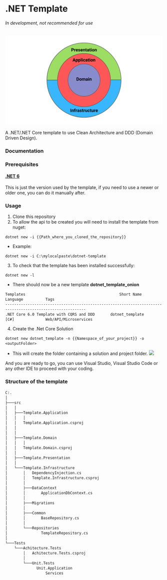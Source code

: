 # .NET Template 
###### In development, not recommended for use

<p align="center">
  <img src="images/clean_architecture.png" alt="dotnet-template-clean_architecture logo" width="700"/>
</p>

A .NET/.NET Core template to use Clean Architecture and DDD (Domain Driven Design).

### Documentation

<!-- You can find information about this template in:

- [Main Architecture](docs/ARCHITECTURE.md)
- [Hexagonal Architecture](docs/HEXAGONAL.md)
- [DDD](docs/DDD.md)
- [CQRS AND ES](docs/CQRS-ES.md)
- [SOLID](docs/SOLID.md) -->

### Prerequisites

#### [.NET 6](https://dotnet.microsoft.com/download/dotnet/6.0)

This is just the version used by the template, if you need to use a newer or older one, you can do it manually after.

### Usage

1. Clone this repository
2. To allow the api to be created you will need to install the template from nuget:

```
dotnet new -i {{Path_where_you_cloned_the_repository}}
```

- Example:

```
dotnet new -i C:\mylocalpaste\dotnet-template
```

3. To check that the template has been installed successfully:

```
dotnet new -l
```

- There should now be a new template **dotnet_template_onion**

```
Templates                                          Short Name                 Language          Tags
----------------------------------------------------------------------------------------------------------
.NET Core 6.0 Template with CQRS and DDD       dotnet_template      [C#]              Web/API/Microservices
```

4. Create the .Net Core Solution

```
dotnet new dotnet_template -n {{Namespace_of_your_project}} -o <outputFolder>
```

- This will create the folder containing a solution and project folder.
  ![](images/installation.jpg)

And you are ready to go, you can use Visual Studio, Visual Studio Code or any other IDE to proceed with your coding.

### Structure of the template

```
C:.
│
├───src
│   │
│   ├───Template.Application
│   │   │   
│   │   Template.Application.csproj
│   │   
│   │
│   ├───Template.Domain
│   │   │   
│   │   Template.Domain.csproj
│   │   
│   ├───Template.Presentation
│   │ 
│   └───Template.Infrastructure
│       │   DependencyInjection.cs
│       │   Template.Infrastructure.csproj
│       │
│       ├───DataContext
│       │       ApplicationDbContext.cs
│       │
│       ├───Migrations 
│       │
│       ├───Common
│       │       BaseRepository.cs
│       │
│       └───Repositories
│               TemplateRepository.cs
│
└───Tests
    └───Achitecture.Tests
        │   Achitecture.Tests.csproj
        │
        └───Unit.Tests
              Unit.Application
                  Services
            
```